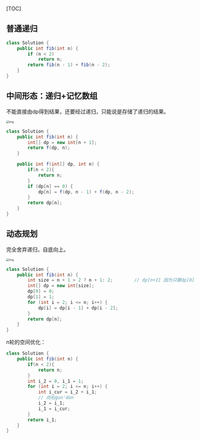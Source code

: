 [TOC]

## 普通递归
```java
class Solution {
    public int fib(int n) {
        if (n < 2)
            return n;
        return fib(n - 1) + fib(n - 2);
    }
}
```

## 中间形态：递归+记忆数组

不能直接由dp得到结果，还要经过递归，只能说是存储了递归的结果。

<img src="https://labuladong.online/algo/images/dynamic-programming/2.jpg" alt="img" style="zoom:50%;" />

```java
class Solution {
    public int fib(int n) {
        int[] dp = new int[n + 1];
        return f(dp, n);
    }

    public int f(int[] dp, int n) {
        if(n < 2){
            return n;
        }
        if (dp[n] == 0) {
            dp[n] = f(dp, n - 1) + f(dp, n - 2);
        }
        return dp[n];
    }
}
```
## 动态规划

完全舍弃递归，自底向上。

<img src="https://labuladong.online/algo/images/dynamic-programming/4.jpg" alt="img" style="zoom:50%;" />

```java
class Solution {
    public int fib(int n) {
        int size = n + 1 > 2 ? n + 1: 2;        // dp[n+1] 因为只要dp[0] 就不能初始化dp[1]
        int[] dp = new int[size];
        dp[0] = 0;
        dp[1] = 1;
        for (int i = 2; i <= n; i++) {
            dp[i] = dp[i - 1] + dp[i - 2];
        }
        return dp[n];
    }
}
```
n轮的空间优化：

```java
class Solution {
    public int fib(int n) {
        if(n < 2){
            return n;
        }
        int i_2 = 0, i_1 = 1;        
        for (int i = 2; i <= n; i++) {
            int i_cur = i_2 + i_1;
            // 向右gun'don
            i_2 = i_1;
            i_1 = i_cur;
        }
        return i_1;
    }
}
```